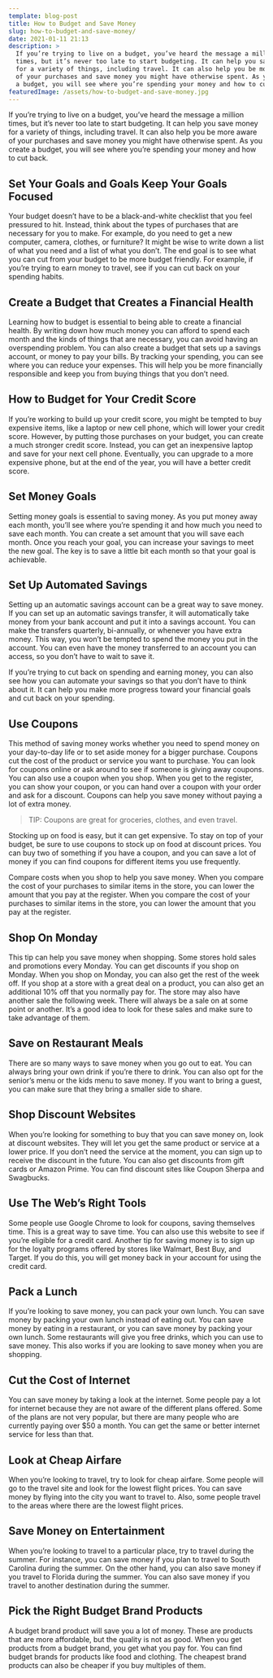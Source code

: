 ```yaml
---
template: blog-post
title: How to Budget and Save Money
slug: how-to-budget-and-save-money/
date: 2021-01-11 21:13
description: >
  If you’re trying to live on a budget, you’ve heard the message a million
  times, but it’s never too late to start budgeting. It can help you save money
  for a variety of things, including travel. It can also help you be more aware
  of your purchases and save money you might have otherwise spent. As you create
  a budget, you will see where you’re spending your money and how to cut back.
featuredImage: /assets/how-to-budget-and-save-money.jpg
---
```

<!--StartFragment-->

If you’re trying to live on a budget, you’ve heard the message a million times, but it’s never too late to start budgeting. It can help you save money for a variety of things, including travel. It can also help you be more aware of your purchases and save money you might have otherwise spent. As you create a budget, you will see where you’re spending your money and how to cut back.

<!--EndFragment-->

<!--StartFragment-->

## Set Your Goals and Goals Keep Your Goals Focused

<!--EndFragment-->

<!--StartFragment-->

Your budget doesn’t have to be a black-and-white checklist that you feel pressured to hit. Instead, think about the types of purchases that are necessary for you to make. For example, do you need to get a new computer, camera, clothes, or furniture? It might be wise to write down a list of what you need and a list of what you don’t. The end goal is to see what you can cut from your budget to be more budget friendly. For example, if you’re trying to earn money to travel, see if you can cut back on your spending habits.

<!--EndFragment-->

<!--StartFragment-->

## Create a Budget that Creates a Financial Health

<!--EndFragment-->

<!--StartFragment-->

Learning how to budget is essential to being able to create a financial health. By writing down how much money you can afford to spend each month and the kinds of things that are necessary, you can avoid having an overspending problem. You can also create a budget that sets up a savings account, or money to pay your bills. By tracking your spending, you can see where you can reduce your expenses. This will help you be more financially responsible and keep you from buying things that you don’t need.

<!--EndFragment-->

<!--StartFragment-->

## How to Budget for Your Credit Score

<!--EndFragment-->

<!--StartFragment-->

If you’re working to build up your credit score, you might be tempted to buy expensive items, like a laptop or new cell phone, which will lower your credit score. However, by putting those purchases on your budget, you can create a much stronger credit score. Instead, you can get an inexpensive laptop and save for your next cell phone. Eventually, you can upgrade to a more expensive phone, but at the end of the year, you will have a better credit score.

<!--EndFragment-->

<!--StartFragment-->

## Set Money Goals

<!--EndFragment-->

<!--StartFragment-->

Setting money goals is essential to saving money. As you put money away each month, you’ll see where you’re spending it and how much you need to save each month. You can create a set amount that you will save each month. Once you reach your goal, you can increase your savings to meet the new goal. The key is to save a little bit each month so that your goal is achievable.

<!--EndFragment-->

<!--StartFragment-->

## Set Up Automated Savings

<!--EndFragment-->

<!--StartFragment-->

Setting up an automatic savings account can be a great way to save money. If you can set up an automatic savings transfer, it will automatically take money from your bank account and put it into a savings account. You can make the transfers quarterly, bi-annually, or whenever you have extra money. This way, you won’t be tempted to spend the money you put in the account. You can even have the money transferred to an account you can access, so you don’t have to wait to save it.

<!--EndFragment-->

<!--StartFragment-->

If you’re trying to cut back on spending and earning money, you can also see how you can automate your savings so that you don’t have to think about it. It can help you make more progress toward your financial goals and cut back on your spending.

<!--EndFragment-->

<!--StartFragment-->

## Use Coupons

<!--EndFragment-->

<!--StartFragment-->

This method of saving money works whether you need to spend money on your day-to-day life or to set aside money for a bigger purchase. Coupons cut the cost of the product or service you want to purchase. You can look for coupons online or ask around to see if someone is giving away coupons. You can also use a coupon when you shop. When you get to the register, you can show your coupon, or you can hand over a coupon with your order and ask for a discount. Coupons can help you save money without paying a lot of extra money.

<!--EndFragment-->



<!--StartFragment-->

> TIP: Coupons are great for groceries, clothes, and even travel.

<!--EndFragment-->

<!--StartFragment-->

Stocking up on food is easy, but it can get expensive. To stay on top of your budget, be sure to use coupons to stock up on food at discount prices. You can buy two of something if you have a coupon, and you can save a lot of money if you can find coupons for different items you use frequently.

<!--EndFragment-->

<!--StartFragment-->

Compare costs when you shop to help you save money. When you compare the cost of your purchases to similar items in the store, you can lower the amount that you pay at the register. When you compare the cost of your purchases to similar items in the store, you can lower the amount that you pay at the register.

<!--EndFragment-->

<!--StartFragment-->

## Shop On Monday

<!--EndFragment-->

<!--StartFragment-->

This tip can help you save money when shopping. Some stores hold sales and promotions every Monday. You can get discounts if you shop on Monday. When you shop on Monday, you can also get the rest of the week off. If you shop at a store with a great deal on a product, you can also get an additional 10% off that you normally pay for. The store may also have another sale the following week. There will always be a sale on at some point or another. It’s a good idea to look for these sales and make sure to take advantage of them.

<!--EndFragment--><!--StartFragment-->

## Save on Restaurant Meals

<!--EndFragment-->

<!--StartFragment-->

There are so many ways to save money when you go out to eat. You can always bring your own drink if you’re there to drink. You can also opt for the senior’s menu or the kids menu to save money. If you want to bring a guest, you can make sure that they bring a smaller side to share.

<!--EndFragment-->

<!--StartFragment-->

## Shop Discount Websites

<!--EndFragment-->

<!--StartFragment-->

When you’re looking for something to buy that you can save money on, look at discount websites. They will let you get the same product or service at a lower price. If you don’t need the service at the moment, you can sign up to receive the discount in the future. You can also get discounts from gift cards or Amazon Prime. You can find discount sites like Coupon Sherpa and Swagbucks.

<!--EndFragment-->

<!--StartFragment-->

## Use The Web’s Right Tools

<!--EndFragment-->

<!--StartFragment-->

Some people use Google Chrome to look for coupons, saving themselves time. This is a great way to save time. You can also use this website to see if you’re eligible for a credit card. Another tip for saving money is to sign up for the loyalty programs offered by stores like Walmart, Best Buy, and Target. If you do this, you will get money back in your account for using the credit card.

<!--EndFragment-->

<!--StartFragment-->

## Pack a Lunch

<!--EndFragment-->

<!--StartFragment-->

If you’re looking to save money, you can pack your own lunch. You can save money by packing your own lunch instead of eating out. You can save money by eating in a restaurant, or you can save money by packing your own lunch. Some restaurants will give you free drinks, which you can use to save money. This also works if you are looking to save money when you are shopping.

<!--EndFragment-->

<!--StartFragment-->

## Cut the Cost of Internet

<!--EndFragment-->

<!--StartFragment-->

You can save money by taking a look at the internet. Some people pay a lot for internet because they are not aware of the different plans offered. Some of the plans are not very popular, but there are many people who are currently paying over $50 a month. You can get the same or better internet service for less than that.

<!--EndFragment-->

<!--StartFragment-->

## Look at Cheap Airfare

<!--EndFragment-->

<!--StartFragment-->

When you’re looking to travel, try to look for cheap airfare. Some people will go to the travel site and look for the lowest flight prices. You can save money by flying into the city you want to travel to. Also, some people travel to the areas where there are the lowest flight prices.

<!--EndFragment-->

<!--StartFragment-->

## Save Money on Entertainment

<!--EndFragment-->

<!--StartFragment-->

When you’re looking to travel to a particular place, try to travel during the summer. For instance, you can save money if you plan to travel to South Carolina during the summer. On the other hand, you can also save money if you travel to Florida during the summer. You can also save money if you travel to another destination during the summer.

<!--EndFragment-->

<!--StartFragment-->

## Pick the Right Budget Brand Products

<!--EndFragment-->

<!--StartFragment-->

A budget brand product will save you a lot of money. These are products that are more affordable, but the quality is not as good. When you get products from a budget brand, you get what you pay for. You can find budget brands for products like food and clothing. The cheapest brand products can also be cheaper if you buy multiples of them.

<!--EndFragment-->